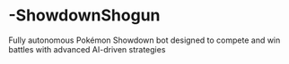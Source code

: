 # -ShowdownShogun
Fully autonomous Pokémon Showdown bot designed to compete and win battles with advanced AI-driven strategies
